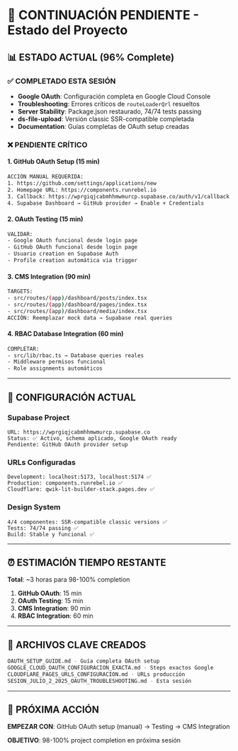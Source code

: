 # 🚀 CONTINUACIÓN PENDIENTE - Estado del Proyecto

## 📊 **ESTADO ACTUAL (96% Complete)**

### ✅ **COMPLETADO ESTA SESIÓN**
- **Google OAuth**: Configuración completa en Google Cloud Console
- **Troubleshooting**: Errores críticos de `routeLoaderQrl` resueltos
- **Server Stability**: Package.json restaurado, 74/74 tests passing
- **ds-file-upload**: Versión classic SSR-compatible completada
- **Documentation**: Guías completas de OAuth setup creadas

### ❌ **PENDIENTE CRÍTICO**

#### **1. GitHub OAuth Setup (15 min)**
```bash
ACCIÓN MANUAL REQUERIDA:
1. https://github.com/settings/applications/new
2. Homepage URL: https://components.runrebel.io
3. Callback: https://wprgiqjcabmhhmwmurcp.supabase.co/auth/v1/callback
4. Supabase Dashboard → GitHub provider → Enable + Credentials
```

#### **2. OAuth Testing (15 min)**
```bash
VALIDAR:
- Google OAuth funcional desde login page
- GitHub OAuth funcional desde login page  
- Usuario creation en Supabase Auth
- Profile creation automática via trigger
```

#### **3. CMS Integration (90 min)**
```bash
TARGETS:
- src/routes/(app)/dashboard/posts/index.tsx
- src/routes/(app)/dashboard/pages/index.tsx
- src/routes/(app)/dashboard/media/index.tsx
ACCIÓN: Reemplazar mock data → Supabase real queries
```

#### **4. RBAC Database Integration (60 min)**
```bash
COMPLETAR:
- src/lib/rbac.ts → Database queries reales
- Middleware permisos funcional
- Role assignments automáticos
```

---

## 🔧 **CONFIGURACIÓN ACTUAL**

### **Supabase Project**
```
URL: https://wprgiqjcabmhhmwmurcp.supabase.co
Status: ✅ Activo, schema aplicado, Google OAuth ready
Pendiente: GitHub OAuth provider setup
```

### **URLs Configuradas**
```
Development: localhost:5173, localhost:5174 ✅
Production: components.runrebel.io ✅
Cloudflare: qwik-lit-builder-stack.pages.dev ✅
```

### **Design System**
```
4/4 componentes: SSR-compatible classic versions ✅
Tests: 74/74 passing ✅
Build: Stable y funcional ✅
```

---

## ⏰ **ESTIMACIÓN TIEMPO RESTANTE**

**Total**: ~3 horas para 98-100% completion

1. **GitHub OAuth**: 15 min
2. **OAuth Testing**: 15 min  
3. **CMS Integration**: 90 min
4. **RBAC Integration**: 60 min

---

## 📁 **ARCHIVOS CLAVE CREADOS**

```bash
OAUTH_SETUP_GUIDE.md - Guía completa OAuth setup
GOOGLE_CLOUD_OAUTH_CONFIGURACION_EXACTA.md - Steps exactos Google
CLOUDFLARE_PAGES_URLS_CONFIGURACION.md - URLs producción
SESION_JULIO_2_2025_OAUTH_TROUBLESHOOTING.md - Esta sesión
```

---

## 🎯 **PRÓXIMA ACCIÓN**

**EMPEZAR CON**: GitHub OAuth setup (manual) → Testing → CMS Integration

**OBJETIVO**: 98-100% project completion en próxima sesión